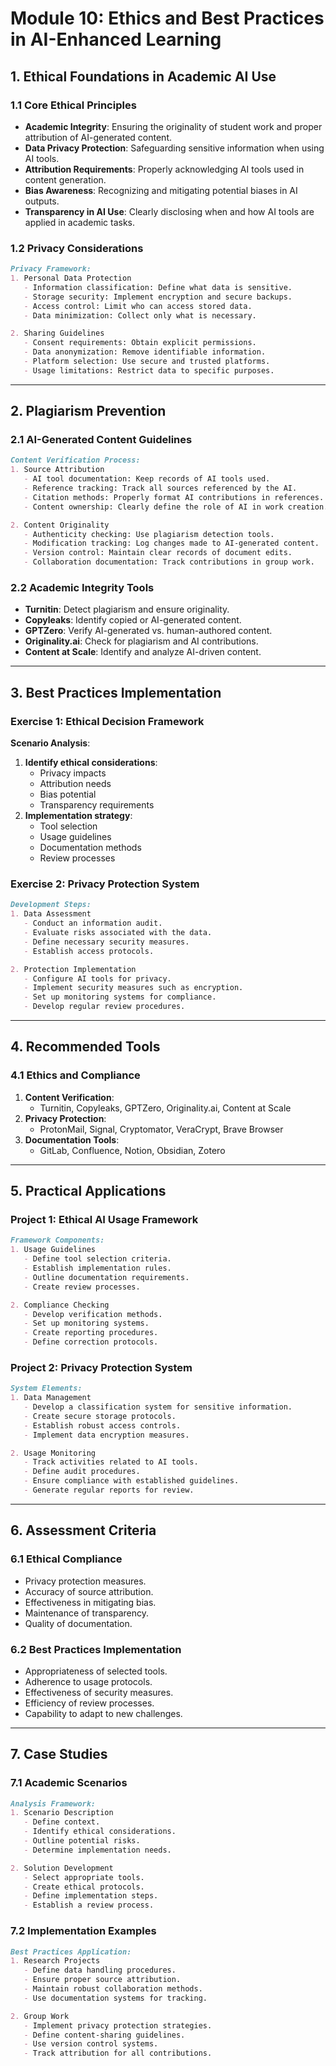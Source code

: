 # Module 10: Ethics and Best Practices in AI-Enhanced Learning

## 1. Ethical Foundations in Academic AI Use

### 1.1 Core Ethical Principles
- **Academic Integrity**: Ensuring the originality of student work and proper attribution of AI-generated content.
- **Data Privacy Protection**: Safeguarding sensitive information when using AI tools.
- **Attribution Requirements**: Properly acknowledging AI tools used in content generation.
- **Bias Awareness**: Recognizing and mitigating potential biases in AI outputs.
- **Transparency in AI Use**: Clearly disclosing when and how AI tools are applied in academic tasks.

### 1.2 Privacy Considerations
```markdown
Privacy Framework:
1. Personal Data Protection
   - Information classification: Define what data is sensitive.
   - Storage security: Implement encryption and secure backups.
   - Access control: Limit who can access stored data.
   - Data minimization: Collect only what is necessary.

2. Sharing Guidelines
   - Consent requirements: Obtain explicit permissions.
   - Data anonymization: Remove identifiable information.
   - Platform selection: Use secure and trusted platforms.
   - Usage limitations: Restrict data to specific purposes.
```

---

## 2. Plagiarism Prevention

### 2.1 AI-Generated Content Guidelines
```markdown
Content Verification Process:
1. Source Attribution
   - AI tool documentation: Keep records of AI tools used.
   - Reference tracking: Track all sources referenced by the AI.
   - Citation methods: Properly format AI contributions in references.
   - Content ownership: Clearly define the role of AI in work creation.

2. Content Originality
   - Authenticity checking: Use plagiarism detection tools.
   - Modification tracking: Log changes made to AI-generated content.
   - Version control: Maintain clear records of document edits.
   - Collaboration documentation: Track contributions in group work.
```

### 2.2 Academic Integrity Tools
- **Turnitin**: Detect plagiarism and ensure originality.
- **Copyleaks**: Identify copied or AI-generated content.
- **GPTZero**: Verify AI-generated vs. human-authored content.
- **Originality.ai**: Check for plagiarism and AI contributions.
- **Content at Scale**: Identify and analyze AI-driven content.

---

## 3. Best Practices Implementation

### Exercise 1: Ethical Decision Framework
**Scenario Analysis**:
1. **Identify ethical considerations**:
   - Privacy impacts
   - Attribution needs
   - Bias potential
   - Transparency requirements
2. **Implementation strategy**:
   - Tool selection
   - Usage guidelines
   - Documentation methods
   - Review processes

### Exercise 2: Privacy Protection System
```markdown
Development Steps:
1. Data Assessment
   - Conduct an information audit.
   - Evaluate risks associated with the data.
   - Define necessary security measures.
   - Establish access protocols.

2. Protection Implementation
   - Configure AI tools for privacy.
   - Implement security measures such as encryption.
   - Set up monitoring systems for compliance.
   - Develop regular review procedures.
```

---

## 4. Recommended Tools

### 4.1 Ethics and Compliance
1. **Content Verification**:
   - Turnitin, Copyleaks, GPTZero, Originality.ai, Content at Scale
2. **Privacy Protection**:
   - ProtonMail, Signal, Cryptomator, VeraCrypt, Brave Browser
3. **Documentation Tools**:
   - GitLab, Confluence, Notion, Obsidian, Zotero

---

## 5. Practical Applications

### Project 1: Ethical AI Usage Framework
```markdown
Framework Components:
1. Usage Guidelines
   - Define tool selection criteria.
   - Establish implementation rules.
   - Outline documentation requirements.
   - Create review processes.

2. Compliance Checking
   - Develop verification methods.
   - Set up monitoring systems.
   - Create reporting procedures.
   - Define correction protocols.
```

### Project 2: Privacy Protection System
```markdown
System Elements:
1. Data Management
   - Develop a classification system for sensitive information.
   - Create secure storage protocols.
   - Establish robust access controls.
   - Implement data encryption measures.

2. Usage Monitoring
   - Track activities related to AI tools.
   - Define audit procedures.
   - Ensure compliance with established guidelines.
   - Generate regular reports for review.
```

---

## 6. Assessment Criteria

### 6.1 Ethical Compliance
- Privacy protection measures.
- Accuracy of source attribution.
- Effectiveness in mitigating bias.
- Maintenance of transparency.
- Quality of documentation.

### 6.2 Best Practices Implementation
- Appropriateness of selected tools.
- Adherence to usage protocols.
- Effectiveness of security measures.
- Efficiency of review processes.
- Capability to adapt to new challenges.

---

## 7. Case Studies

### 7.1 Academic Scenarios
```markdown
Analysis Framework:
1. Scenario Description
   - Define context.
   - Identify ethical considerations.
   - Outline potential risks.
   - Determine implementation needs.

2. Solution Development
   - Select appropriate tools.
   - Create ethical protocols.
   - Define implementation steps.
   - Establish a review process.
```

### 7.2 Implementation Examples
```markdown
Best Practices Application:
1. Research Projects
   - Define data handling procedures.
   - Ensure proper source attribution.
   - Maintain robust collaboration methods.
   - Use documentation systems for tracking.

2. Group Work
   - Implement privacy protection strategies.
   - Define content-sharing guidelines.
   - Use version control systems.
   - Track attribution for all contributions.
```

